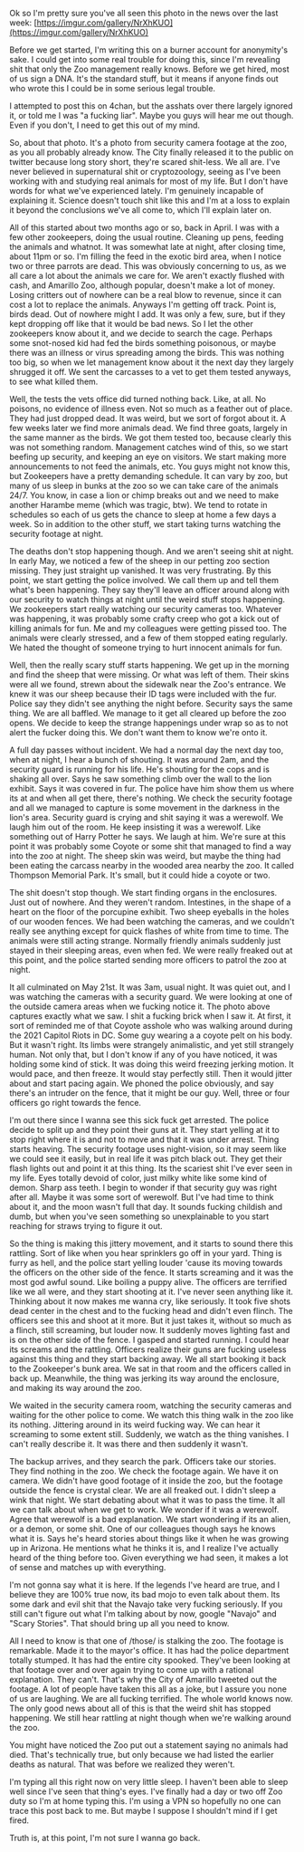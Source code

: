 Ok so I'm pretty sure you've all seen this photo in the news over the last week: [https://imgur.com/gallery/NrXhKUO](https://imgur.com/gallery/NrXhKUO)

Before we get started, I'm writing this on a burner account for anonymity's sake. I could get into some real trouble for doing this, since I'm revealing shit that only the Zoo management really knows. Before we get hired, most of us sign a DNA. It's the standard stuff, but it means if anyone finds out who wrote this I could be in some serious legal trouble. 

I attempted to post this on 4chan, but the asshats over there largely ignored it, or told me I was "a fucking liar". Maybe you guys will hear me out though. Even if you don't, I need to get this out of my mind. 

So, about that photo. It's a photo from security camera footage at the zoo, as you all probably already know. The City finally released it to the public on twitter because long story short, they're scared shit-less. We all are. I've never believed in supernatural shit or cryptozoology, seeing as I've been working with and studying real animals for most of my life. But I don't have words for what we've experienced lately. I'm genuinely incapable of explaining it. Science doesn't touch shit like this and I'm at a loss to explain it beyond the conclusions we've all come to, which I'll explain later on. 

All of this started about two months ago or so, back in April. I was with a few other zookeepers, doing the usual routine. Cleaning up pens, feeding the animals and whatnot. It was somewhat late at night, after closing time, about 11pm or so. I'm filling the feed in the exotic bird area, when I notice two or three parrots are dead. This was obviously concerning to us, as we all care a lot about the animals we care for. We aren't exactly flushed with cash, and Amarillo Zoo, although popular, doesn't make a lot of money. Losing critters out of nowhere can be a real blow to revenue, since it can cost a lot to replace the animals. Anyways I'm getting off track. Point is, birds dead. Out of nowhere might I add. It was only a few, sure, but if they kept dropping off like that it would be bad news. So I let the other zookeepers know about it, and we decide to search the cage. Perhaps some snot-nosed kid had fed the birds something poisonous, or maybe there was an illness or virus spreading among the birds. This was nothing too big, so when we let management know about it the next day they largely shrugged it off. We sent the carcasses to a vet to get them tested anyways, to see what killed them. 

Well, the tests the vets office did turned nothing back. Like, at all. No poisons, no evidence of illness even. Not so much as a feather out of place. They had just dropped dead. It was weird, but we sort of forgot about it. A few weeks later we find more animals dead. We find three goats, largely in the same manner as the birds. We got them tested too, because clearly this was not something random. Management catches wind of this, so we start beefing up security, and keeping an eye on visitors. We start making more announcements to not feed the animals, etc. You guys might not know this, but Zookeepers have a pretty demanding schedule. It can vary by zoo, but many of us sleep in bunks at the zoo so we can take care of the animals 24/7. You know, in case a lion or chimp breaks out and we need to make another Harambe meme (which was tragic, btw). We tend to rotate in schedules so each of us gets the chance to sleep at home a few days a week. So in addition to the other stuff, we start taking turns watching the security footage at night. 

The deaths don't stop happening though. And we aren't seeing shit at night. In early May, we noticed a few of the sheep in our petting zoo section missing. They just straight up vanished. It was very frustrating. By this point, we start getting the police involved. We call them up and tell them what's been happening. They say they'll leave an officer around along with our security to watch things at night until the weird stuff stops happening. We zookeepers start really watching our security cameras too. Whatever was happening, it was probably some crafty creep who got a kick out of killing animals for fun. Me and my colleagues were getting pissed too. The animals were clearly stressed, and a few of them stopped eating regularly. We hated the thought of someone trying to hurt innocent animals for fun. 

Well, then the really scary stuff starts happening. We get up in the morning and find the sheep that were missing. Or what was left of them. Their skins were all we found, strewn about the sidewalk near the Zoo's entrance. We knew it was our sheep because their ID tags were included with the fur. Police say they didn't see anything the night before. Security says the same thing. We are all baffled. We manage to it get all cleared up before the zoo opens. We decide to keep the strange happenings under wrap so as to not alert the fucker doing this. We don't want them to know we're onto it. 

A full day passes without incident. We had a normal day the next day too, when at night, I hear a bunch of shouting. It was around 2am, and the security guard is running for his life. He's shouting for the cops and is shaking all over. Says he saw something climb over the wall to the lion exhibit. Says it was covered in fur. The police have him show them us where its at and when all get there, there's nothing. We check the security footage and all we managed to capture is some movement in the darkness in the lion's area. Security guard is crying and shit saying it was a werewolf. We laugh him out of the room. He keep insisting it was a werewolf. Like something out of Harry Potter he says. We laugh at him. We're sure at this point it was probably some Coyote or some shit that managed to find a way into the zoo at night. The sheep skin was weird, but maybe the thing had been eating the carcass nearby in the wooded area nearby the zoo. It called Thompson Memorial Park. It's small, but it could hide a coyote or two. 

The shit doesn't stop though. We start finding organs in the enclosures. Just out of nowhere. And they weren't random. Intestines, in the shape of a heart on the floor of the porcupine exhibit. Two sheep eyeballs in the holes of our wooden fences. We had been watching the cameras, and we couldn't really see anything except for quick flashes of white from time to time. The animals were still acting strange. Normally friendly animals suddenly just stayed in their sleeping areas, even when fed. We were really freaked out at this point, and the police started sending more officers to patrol the zoo at night. 

It all culminated on May 21st. It was 3am, usual night. It was quiet out, and I was watching the cameras with a security guard. We were looking at one of the outside camera areas when we fucking notice it. The photo above captures exactly what we saw. I shit a fucking brick when I saw it. At first, it sort of reminded me of that Coyote asshole who was walking around during the 2021 Capitol Riots in DC. Some guy wearing a a coyote pelt on his body. But it wasn't right. Its limbs were strangely animalistic, and yet still strangely human. Not only that, but I don't know if any of you have noticed, it was holding some kind of stick. It was doing this weird freezing jerking motion. It would pace, and then freeze. It would stay perfectly still. Then it would jitter about and start pacing again. We phoned the police obviously, and say there's an intruder on the fence, that it might be our guy. Well, three or four officers go right towards the fence.

I'm out there since I wanna see this sick fuck get arrested. The police decide to split up and they point their guns at it. They start yelling at it to stop right where it is and not to move and that it was under arrest. Thing starts heaving. The security footage uses night-vision, so it may seem like we could see it easily, but in real life it was pitch black out. They get their flash lights out and point it at this thing. Its the scariest shit I've ever seen in my life. Eyes totally devoid of color, just milky white like some kind of demon. Sharp ass teeth. I begin to wonder if that security guy was right after all. Maybe it was some sort of werewolf. But I've had time to think about it, and the moon wasn't full that day. It sounds fucking childish and dumb, but when you've seen something so unexplainable to you start reaching for straws trying to figure it out.

So the thing is making this jittery movement, and it starts to sound there this rattling. Sort of like when you hear sprinklers go off in your yard. Thing is furry as hell, and the police start yelling louder 'cause its moving towards the officers on the other side of the fence. It starts screaming and it was the most god awful sound. Like boiling a puppy alive. The officers are terrified like we all were, and they start shooting at it. I've never seen anything like it. Thinking about it now makes me wanna cry, like seriously. It took five shots dead center in the chest and to the fucking head and didn't even flinch. The officers see this and shoot at it more. But it just takes it, without so much as a flinch, still screaming, but louder now. It suddenly moves lighting fast and is on the other side of the fence. I gasped and started running. I could hear its screams and the rattling. Officers realize their guns are fucking useless against this thing and they start backing away. We all start booking it back to the Zookeeper's bunk area. We sat in that room and the officers called in back up. Meanwhile, the thing was jerking its way around the enclosure, and making its way around the zoo. 

We waited in the security camera room, watching the security cameras and waiting for the other police to come. We watch this thing walk in the zoo like its nothing. Jittering around in its weird fucking way. We can hear it screaming to some extent still. Suddenly, we watch as the thing vanishes. I can't really describe it. It was there and then suddenly it wasn't. 

The backup arrives, and they search the park. Officers take our stories. They find nothing in the zoo. We check the footage again. We have it on camera. We didn't have good footage of it inside the zoo, but the footage outside the fence is crystal clear. We are all freaked out. I didn't sleep a wink that night. We start debating about what it was to pass the time. It all we can talk about when we get to work. We wonder if it was a werewolf. Agree that werewolf is a bad explanation. We start wondering if its an alien, or a demon, or some shit. One of our colleagues though says he knows what it is. Says he's heard stories about things like it when he was growing up in Arizona. He mentions what he thinks it is, and I realize I've actually heard of the thing before too. Given everything we had seen, it makes a lot of sense and matches up with everything. 

I'm not gonna say what it is here. If the legends I've heard are true, and I believe they are 100% true now, its bad mojo to even talk about them. Its some dark and evil shit that the Navajo take very fucking seriously. If you still can't figure out what I'm talking about by now, google "Navajo" and "Scary Stories". That should bring up all you need to know. 

All I need to know is that one of /those/ is stalking the zoo. The footage is remarkable. Made it to the mayor's office. It has had the police department totally stumped. It has had the entire city spooked. They've been looking at that footage over and over again trying to come up with a rational explanation. They can't. That's why the City of Amarillo tweeted out the footage. A lot of people have taken this all as a joke, but I assure you none of us are laughing. We are all fucking terrified. The whole world knows now. The only good news about all of this is that the weird shit has stopped happening. We still hear rattling at night though when we're walking around the zoo. 

You might have noticed the Zoo put out a statement saying no animals had died. That's technically true, but only because we had listed the earlier deaths as natural. That was before we realized they weren't. 

I'm typing all this right now on very little sleep. I haven't been able to sleep well since I've seen that thing's eyes. I've finally had a day or two off Zoo duty so I'm at home typing this. I'm using a VPN so hopefully no one can trace this post back to me. But maybe I suppose I shouldn't mind if I get fired. 

Truth is, at this point, I'm not sure I wanna go back.